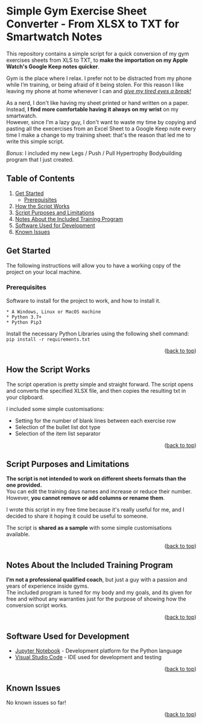 # Simple Gym Exercise Sheet Converter - From XLSX to TXT for Smartwatch Notes
This repository contains a simple script for a quick conversion of my gym exercises sheets from XLS to TXT, to **make the importation on my Apple Watch's Google Keep notes quicker**.

Gym is the place where I relax. I prefer not to be distracted from my phone while I’m training, or being afraid of it being stolen.
For this reason I like leaving my phone at home whenever I can and <ins>*give my tired eyes a break!*</ins>

As a nerd, I don't like having my sheet printed or hand written on a paper. Instead, **I find more comfortable having it always on my wrist** on my smartwatch. <br>
However, since I'm a lazy guy, I don't want to waste my time by copying and pasting all the execercises from an Excel Sheet to a Google Keep note every time I make a change to my training sheet: that's the reason that led me to write this simple script.

*Bonus*: I included my new Legs / Push / Pull Hypertrophy Bodybuilding program that I just created.


## Table of Contents
<ol>
	<li>
		<a href="#get-started">Get Started</a>
		<ul>
			<li><a href="#prerequisites">Prerequisites</a></li>
		</ul>
	</li>
	<li><a href="#how-the-script-works">How the Script Works</a></li>
	<li><a href="#script-purpose-and-limitations">Script Purposes and Limitations</a></li>
	<li><a href="#knotes-about-the-included-training-program">Notes About the Included Training Program</a></li>
	<li><a href="#software--used-for-developmento">Software Used for Development</a></li>
	<li><a href="#known-issues">Known Issues</a></li>
</ol>
 
 
## Get Started

The following instructions will allow you to have a working copy of the project on your local machine.

### Prerequisites

Software to install for the project to work, and how to install it.

```
* A Windows, Linux or MacOS machine
* Python 3.7+
* Python Pip3
```

Install the necessary Python Libraries using the following shell command: ```pip install -r requirements.txt```

<p align="right">(<a href="#top">back to top</a>)</p>


## How the Script Works

The script operation is pretty simple and straight forward. The script opens and converts the specified XLSX file, and then copies the resulting txt in your clipboard.

I included some simple customisations:
* Setting for the number of blank lines between each exercise row
* Selection of the bullet list dot type
* Selection of the item list separator

<p align="right">(<a href="#top">back to top</a>)</p>


## Script Purposes and Limitations

**The script is not intended to work on different sheets formats than the one provided.** <br>
You can edit the training days names and increase or reduce their number. However, **you cannot remove or add columns or rename them**.

I wrote this script in my free time because it's really useful for me, and I decided to share it hoping it could be useful to someone.

The script is **shared as a sample** with some simple customisations available. 

<p align="right">(<a href="#top">back to top</a>)</p>


## Notes About the Included Training Program

**I’m not a professional qualified coach**, but just a guy with a passion and years of experience inside gyms. <br>
The included program is tuned for my body and my goals, and its given for free and without any warranties just for the purpose of showing how the conversion script works.

<p align="right">(<a href="#top">back to top</a>)</p>


## Software Used for Development
* [Jupyter Notebook](https://jupyter.org/) - Development platform for the Python language
* [Visual Studio Code](https://code.visualstudio.com/) - IDE used for development and testing

<p align="right">(<a href="#top">back to top</a>)</p>


## Known Issues
No known issues so far!

<p align="right">(<a href="#top">back to top</a>)</p>
